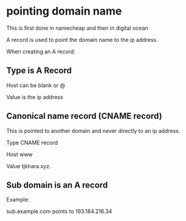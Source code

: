 # pointing domain name

This is first done in namecheap and then in digital ocean

A record is used to point the domain name to the ip address.

When creating an A record:

## Type is A Record

Host can be blank or @

Value is the ip address


## Canonical name record (CNAME record)

This is pointed to another domain and never directly to an ip address.

Type CNAME record

Host www

Value tjkhara.xyz.

## Sub domain is an A record

Example:

sub.example.com points to 193.184.216.34
